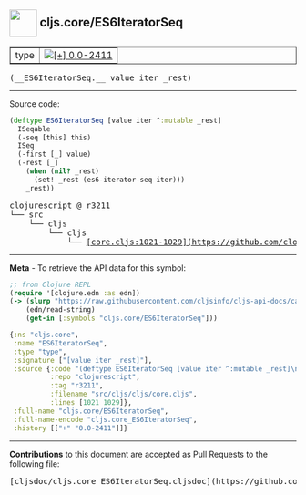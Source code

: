 ## <img width="48px" valign="middle" src="http://i.imgur.com/Hi20huC.png"> cljs.core/ES6IteratorSeq

 <table border="1">
<tr>

<td>type</td>
<td><a href="https://github.com/cljsinfo/cljs-api-docs/tree/0.0-2411"><img valign="middle" alt="[+] 0.0-2411" src="https://img.shields.io/badge/+-0.0--2411-lightgrey.svg"></a> </td>
</tr>
</table>

 <samp>
(__ES6IteratorSeq.__ value iter _rest)<br>
</samp>

---





Source code:

```clj
(deftype ES6IteratorSeq [value iter ^:mutable _rest]
  ISeqable
  (-seq [this] this)
  ISeq
  (-first [_] value)
  (-rest [_]
    (when (nil? _rest)
      (set! _rest (es6-iterator-seq iter)))
    _rest))
```

 <pre>
clojurescript @ r3211
└── src
    └── cljs
        └── cljs
            └── <ins>[core.cljs:1021-1029](https://github.com/clojure/clojurescript/blob/r3211/src/cljs/cljs/core.cljs#L1021-L1029)</ins>
</pre>


---

__Meta__ - To retrieve the API data for this symbol:

```clj
;; from Clojure REPL
(require '[clojure.edn :as edn])
(-> (slurp "https://raw.githubusercontent.com/cljsinfo/cljs-api-docs/catalog/cljs-api.edn")
    (edn/read-string)
    (get-in [:symbols "cljs.core/ES6IteratorSeq"]))
```

```clj
{:ns "cljs.core",
 :name "ES6IteratorSeq",
 :type "type",
 :signature ["[value iter _rest]"],
 :source {:code "(deftype ES6IteratorSeq [value iter ^:mutable _rest]\n  ISeqable\n  (-seq [this] this)\n  ISeq\n  (-first [_] value)\n  (-rest [_]\n    (when (nil? _rest)\n      (set! _rest (es6-iterator-seq iter)))\n    _rest))",
          :repo "clojurescript",
          :tag "r3211",
          :filename "src/cljs/cljs/core.cljs",
          :lines [1021 1029]},
 :full-name "cljs.core/ES6IteratorSeq",
 :full-name-encode "cljs.core_ES6IteratorSeq",
 :history [["+" "0.0-2411"]]}

```

---

__Contributions__ to this document are accepted as Pull Requests to the following file:

 <pre>
[cljsdoc/cljs.core_ES6IteratorSeq.cljsdoc](https://github.com/cljsinfo/cljs-api-docs/blob/master/cljsdoc/cljs.core_ES6IteratorSeq.cljsdoc)
</pre>

